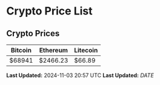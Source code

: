 # Crypto Price List

## Crypto Prices
| Bitcoin | Ethereum | Litecoin |
| ------- | -------- | -------- |
| $68941 | $2466.23 | $66.89 |
**Last Updated:** 2024-11-03 20:57 UTC
**Last Updated:** $DATE$
